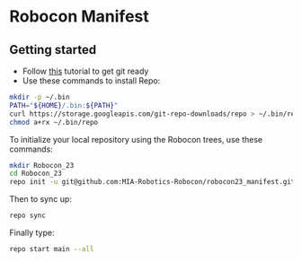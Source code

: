 # Robocon Manifest

## Getting started
- Follow [this](https://docs.github.com/en/authentication/connecting-to-github-with-ssh/generating-a-new-ssh-key-and-adding-it-to-the-ssh-agent) tutorial to get git ready
- Use these commands to install Repo:
```bash
mkdir -p ~/.bin
PATH="${HOME}/.bin:${PATH}"
curl https://storage.googleapis.com/git-repo-downloads/repo > ~/.bin/repo
chmod a+rx ~/.bin/repo
```
To initialize your local repository using the Robocon trees, use these commands:
```bash
mkdir Robocon_23
cd Robocon_23
repo init -u git@github.com:MIA-Robotics-Robocon/robocon23_manifest.git -b main
```
Then to sync up:
```bash
repo sync
```
Finally type:
```bash
repo start main --all
```

